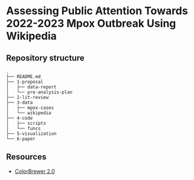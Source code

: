 # Assessing Public Attention Towards 2022-2023 Mpox Outbreak Using Wikipedia

<!-- inspo from https://github.com/davidpomerenke/protest-impact -->

<!-- ## Abstract -->

<!-- [➡️ Download the report]() --> 

<!-- [➡️ Download the dataset]() -->

## Repository structure

    .
    ├── README.md
    ├── 1-proposal
    │   ├── data-report
    │   └── pre-analysis-plan
    ├── 2-lit-review
    ├── 3-data
    │   ├── mpox-cases
    │   └── wikipedia
    ├── 4-code
    │   ├── scripts
    │   └── funcs
    ├── 5-visualization
    └── 6-paper

<!-- ## Sources -->

## Resources

- [ColorBrewer 2.0](https://colorbrewer2.org/)

<!-- ## License --> 
